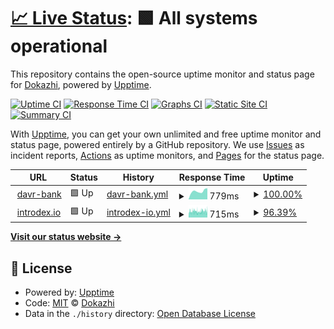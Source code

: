 # [📈 Live Status](https://dokazhi.github.io/dkz-uptime): <!--live status--> **🟩 All systems operational**

This repository contains the open-source uptime monitor and status page for [Dokazhi](https://dokazhi.github.io/dkz-uptime), powered by [Upptime](https://github.com/upptime/upptime).

[![Uptime CI](https://github.com/dokazhi/dkz-uptime/workflows/Uptime%20CI/badge.svg)](https://github.com/dokazhi/dkz-uptime/actions?query=workflow%3A%22Uptime+CI%22)
[![Response Time CI](https://github.com/dokazhi/dkz-uptime/workflows/Response%20Time%20CI/badge.svg)](https://github.com/dokazhi/dkz-uptime/actions?query=workflow%3A%22Response+Time+CI%22)
[![Graphs CI](https://github.com/dokazhi/dkz-uptime/workflows/Graphs%20CI/badge.svg)](https://github.com/dokazhi/dkz-uptime/actions?query=workflow%3A%22Graphs+CI%22)
[![Static Site CI](https://github.com/dokazhi/dkz-uptime/workflows/Static%20Site%20CI/badge.svg)](https://github.com/dokazhi/dkz-uptime/actions?query=workflow%3A%22Static+Site+CI%22)
[![Summary CI](https://github.com/dokazhi/dkz-uptime/workflows/Summary%20CI/badge.svg)](https://github.com/dokazhi/dkz-uptime/actions?query=workflow%3A%22Summary+CI%22)

With [Upptime](https://upptime.js.org), you can get your own unlimited and free uptime monitor and status page, powered entirely by a GitHub repository. We use [Issues](https://github.com/dokazhi/dkz-uptime/issues) as incident reports, [Actions](https://github.com/dokazhi/dkz-uptime/actions) as uptime monitors, and [Pages](https://dokazhi.github.io/dkz-uptime) for the status page.

<!--start: status pages-->
<!-- This summary is generated by Upptime (https://github.com/upptime/upptime) -->
<!-- Do not edit this manually, your changes will be overwritten -->
<!-- prettier-ignore -->
| URL | Status | History | Response Time | Uptime |
| --- | ------ | ------- | ------------- | ------ |
| <img alt="" src="https://icons.duckduckgo.com/ip3/davr-bank.akhter.dev.ico" height="13"> [davr-bank](https://davr-bank.akhter.dev/ru) | 🟩 Up | [davr-bank.yml](https://github.com/dokazhi/dkz-uptime/commits/HEAD/history/davr-bank.yml) | <details><summary><img alt="Response time graph" src="./graphs/davr-bank/response-time-week.png" height="20"> 779ms</summary><br><a href="https://dokazhi.github.io/dkz-uptime/history/davr-bank"><img alt="Response time 858" src="https://img.shields.io/endpoint?url=https%3A%2F%2Fraw.githubusercontent.com%2Fdokazhi%2Fdkz-uptime%2FHEAD%2Fapi%2Fdavr-bank%2Fresponse-time.json"></a><br><a href="https://dokazhi.github.io/dkz-uptime/history/davr-bank"><img alt="24-hour response time 1054" src="https://img.shields.io/endpoint?url=https%3A%2F%2Fraw.githubusercontent.com%2Fdokazhi%2Fdkz-uptime%2FHEAD%2Fapi%2Fdavr-bank%2Fresponse-time-day.json"></a><br><a href="https://dokazhi.github.io/dkz-uptime/history/davr-bank"><img alt="7-day response time 779" src="https://img.shields.io/endpoint?url=https%3A%2F%2Fraw.githubusercontent.com%2Fdokazhi%2Fdkz-uptime%2FHEAD%2Fapi%2Fdavr-bank%2Fresponse-time-week.json"></a><br><a href="https://dokazhi.github.io/dkz-uptime/history/davr-bank"><img alt="30-day response time 867" src="https://img.shields.io/endpoint?url=https%3A%2F%2Fraw.githubusercontent.com%2Fdokazhi%2Fdkz-uptime%2FHEAD%2Fapi%2Fdavr-bank%2Fresponse-time-month.json"></a><br><a href="https://dokazhi.github.io/dkz-uptime/history/davr-bank"><img alt="1-year response time 858" src="https://img.shields.io/endpoint?url=https%3A%2F%2Fraw.githubusercontent.com%2Fdokazhi%2Fdkz-uptime%2FHEAD%2Fapi%2Fdavr-bank%2Fresponse-time-year.json"></a></details> | <details><summary><a href="https://dokazhi.github.io/dkz-uptime/history/davr-bank">100.00%</a></summary><a href="https://dokazhi.github.io/dkz-uptime/history/davr-bank"><img alt="All-time uptime 99.43%" src="https://img.shields.io/endpoint?url=https%3A%2F%2Fraw.githubusercontent.com%2Fdokazhi%2Fdkz-uptime%2FHEAD%2Fapi%2Fdavr-bank%2Fuptime.json"></a><br><a href="https://dokazhi.github.io/dkz-uptime/history/davr-bank"><img alt="24-hour uptime 100.00%" src="https://img.shields.io/endpoint?url=https%3A%2F%2Fraw.githubusercontent.com%2Fdokazhi%2Fdkz-uptime%2FHEAD%2Fapi%2Fdavr-bank%2Fuptime-day.json"></a><br><a href="https://dokazhi.github.io/dkz-uptime/history/davr-bank"><img alt="7-day uptime 100.00%" src="https://img.shields.io/endpoint?url=https%3A%2F%2Fraw.githubusercontent.com%2Fdokazhi%2Fdkz-uptime%2FHEAD%2Fapi%2Fdavr-bank%2Fuptime-week.json"></a><br><a href="https://dokazhi.github.io/dkz-uptime/history/davr-bank"><img alt="30-day uptime 100.00%" src="https://img.shields.io/endpoint?url=https%3A%2F%2Fraw.githubusercontent.com%2Fdokazhi%2Fdkz-uptime%2FHEAD%2Fapi%2Fdavr-bank%2Fuptime-month.json"></a><br><a href="https://dokazhi.github.io/dkz-uptime/history/davr-bank"><img alt="1-year uptime 99.43%" src="https://img.shields.io/endpoint?url=https%3A%2F%2Fraw.githubusercontent.com%2Fdokazhi%2Fdkz-uptime%2FHEAD%2Fapi%2Fdavr-bank%2Fuptime-year.json"></a></details>
| <img alt="" src="https://icons.duckduckgo.com/ip3/introdex.io.ico" height="13"> [introdex.io](https://introdex.io) | 🟩 Up | [introdex-io.yml](https://github.com/dokazhi/dkz-uptime/commits/HEAD/history/introdex-io.yml) | <details><summary><img alt="Response time graph" src="./graphs/introdex-io/response-time-week.png" height="20"> 715ms</summary><br><a href="https://dokazhi.github.io/dkz-uptime/history/introdex-io"><img alt="Response time 722" src="https://img.shields.io/endpoint?url=https%3A%2F%2Fraw.githubusercontent.com%2Fdokazhi%2Fdkz-uptime%2FHEAD%2Fapi%2Fintrodex-io%2Fresponse-time.json"></a><br><a href="https://dokazhi.github.io/dkz-uptime/history/introdex-io"><img alt="24-hour response time 725" src="https://img.shields.io/endpoint?url=https%3A%2F%2Fraw.githubusercontent.com%2Fdokazhi%2Fdkz-uptime%2FHEAD%2Fapi%2Fintrodex-io%2Fresponse-time-day.json"></a><br><a href="https://dokazhi.github.io/dkz-uptime/history/introdex-io"><img alt="7-day response time 715" src="https://img.shields.io/endpoint?url=https%3A%2F%2Fraw.githubusercontent.com%2Fdokazhi%2Fdkz-uptime%2FHEAD%2Fapi%2Fintrodex-io%2Fresponse-time-week.json"></a><br><a href="https://dokazhi.github.io/dkz-uptime/history/introdex-io"><img alt="30-day response time 721" src="https://img.shields.io/endpoint?url=https%3A%2F%2Fraw.githubusercontent.com%2Fdokazhi%2Fdkz-uptime%2FHEAD%2Fapi%2Fintrodex-io%2Fresponse-time-month.json"></a><br><a href="https://dokazhi.github.io/dkz-uptime/history/introdex-io"><img alt="1-year response time 722" src="https://img.shields.io/endpoint?url=https%3A%2F%2Fraw.githubusercontent.com%2Fdokazhi%2Fdkz-uptime%2FHEAD%2Fapi%2Fintrodex-io%2Fresponse-time-year.json"></a></details> | <details><summary><a href="https://dokazhi.github.io/dkz-uptime/history/introdex-io">96.39%</a></summary><a href="https://dokazhi.github.io/dkz-uptime/history/introdex-io"><img alt="All-time uptime 97.77%" src="https://img.shields.io/endpoint?url=https%3A%2F%2Fraw.githubusercontent.com%2Fdokazhi%2Fdkz-uptime%2FHEAD%2Fapi%2Fintrodex-io%2Fuptime.json"></a><br><a href="https://dokazhi.github.io/dkz-uptime/history/introdex-io"><img alt="24-hour uptime 93.59%" src="https://img.shields.io/endpoint?url=https%3A%2F%2Fraw.githubusercontent.com%2Fdokazhi%2Fdkz-uptime%2FHEAD%2Fapi%2Fintrodex-io%2Fuptime-day.json"></a><br><a href="https://dokazhi.github.io/dkz-uptime/history/introdex-io"><img alt="7-day uptime 96.39%" src="https://img.shields.io/endpoint?url=https%3A%2F%2Fraw.githubusercontent.com%2Fdokazhi%2Fdkz-uptime%2FHEAD%2Fapi%2Fintrodex-io%2Fuptime-week.json"></a><br><a href="https://dokazhi.github.io/dkz-uptime/history/introdex-io"><img alt="30-day uptime 97.44%" src="https://img.shields.io/endpoint?url=https%3A%2F%2Fraw.githubusercontent.com%2Fdokazhi%2Fdkz-uptime%2FHEAD%2Fapi%2Fintrodex-io%2Fuptime-month.json"></a><br><a href="https://dokazhi.github.io/dkz-uptime/history/introdex-io"><img alt="1-year uptime 97.77%" src="https://img.shields.io/endpoint?url=https%3A%2F%2Fraw.githubusercontent.com%2Fdokazhi%2Fdkz-uptime%2FHEAD%2Fapi%2Fintrodex-io%2Fuptime-year.json"></a></details>

<!--end: status pages-->

[**Visit our status website →**](https://dokazhi.github.io/dkz-uptime)

## 📄 License

- Powered by: [Upptime](https://github.com/upptime/upptime)
- Code: [MIT](./LICENSE) © [Dokazhi](https://dokazhi.github.io/dkz-uptime)
- Data in the `./history` directory: [Open Database License](https://opendatacommons.org/licenses/odbl/1-0/)
